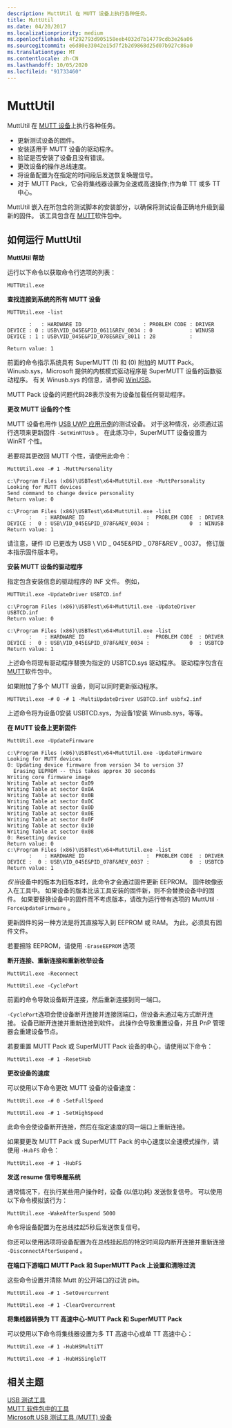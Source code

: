 ```yaml
---
description: MuttUtil 在 MUTT 设备上执行各种任务。
title: MuttUtil
ms.date: 04/20/2017
ms.localizationpriority: medium
ms.openlocfilehash: 4f292793d905158eeb4032d7b14779cdb3e26a06
ms.sourcegitcommit: e6d80e33042e15d7f2b2d9868d25d07b927c86a0
ms.translationtype: MT
ms.contentlocale: zh-CN
ms.lasthandoff: 10/05/2020
ms.locfileid: "91733460"
---
```

# <a name="muttutil"></a>MuttUtil


MuttUtil 在 [MUTT 设备](microsoft-usb-test-tool--mutt--devices.md)上执行各种任务。

-   更新测试设备的固件。
-   安装适用于 MUTT 设备的驱动程序。
-   验证是否安装了设备且没有错误。
-   更改设备的操作总线速度。
-   将设备配置为在指定的时间段后发送恢复唤醒信号。
-   对于 MUTT Pack，它会将集线器设置为全速或高速操作;作为单 TT 或多 TT 中心。

MuttUtil 嵌入在所包含的测试脚本的安装部分，以确保将测试设备正确地升级到最新的固件。 该工具包含在 [MUTT](./index.md)软件包中。

## <a name="how-to-run-muttutil"></a>如何运行 MuttUtil


**MuttUtil 帮助**

运行以下命令以获取命令行选项的列表：

`MUTTUtil.exe`

**查找连接到系统的所有 MUTT 设备**

`MUTTUtil.exe -list`

``` syntax
       :   : HARDWARE ID                    : PROBLEM CODE : DRIVER
DEVICE : 0 : USB\VID_045E&PID_0611&REV_0034 : 0            : WINUSB
DEVICE : 1 : USB\VID_045E&PID_078E&REV_8011 : 28           :

Return value: 1
```

前面的命令指示系统具有 SuperMUTT (1) 和 (0) 附加的 MUTT Pack。 Winusb.sys，Microsoft 提供的内核模式驱动程序是 SuperMUTT 设备的函数驱动程序。 有关 Winusb.sys 的信息，请参阅 [WinUSB](winusb.md)。

MUTT Pack 设备的问题代码28表示没有为设备加载任何驱动程序。

**更改 MUTT 设备的个性**

MUTT 设备也用作 [USB UWP 应用示例](/samples/browse/)的测试设备。 对于这种情况，必须通过运行选项来更新固件 `-SetWinRTUsb` 。 在此练习中，SuperMUTT 设备设置为 WinRT 个性。

若要将其更改回 MUTT 个性，请使用此命令：

`MuttUtil.exe -# 1 -MuttPersonality`

``` syntax
c:\Program Files (x86)\USBTest\x64>MuttUtil.exe -MuttPersonality
Looking for MUTT devices
Send command to change device personality
Return value: 0

c:\Program Files (x86)\USBTest\x64>MuttUtil.exe -list
       :    : HARDWARE ID                    :  PROBLEM CODE  : DRIVER
DEVICE :  0 : USB\VID_045E&PID_078F&REV_0034 :             0  : WINUSB
Return value: 1
```

请注意，硬件 ID 已更改为 USB \\ VID \_ 045E&PID \_ 078F&REV \_ 0037。 修订版本指示固件版本号。

**安装 MUTT 设备的驱动程序**

指定包含安装信息的驱动程序的 INF 文件。 例如，

`MUTTUtil.exe -UpdateDriver USBTCD.inf`

``` syntax
c:\Program Files (x86)\USBTest\x64>MuttUtil.exe -UpdateDriver USBTCD.inf
Return value: 0

c:\Program Files (x86)\USBTest\x64>MuttUtil.exe -list
       :    : HARDWARE ID                    :  PROBLEM CODE  : DRIVER
DEVICE :  0 : USB\VID_045E&PID_078F&REV_0034 :             0  : USBTCD
Return value: 1
```

上述命令将现有驱动程序替换为指定的 USBTCD.sys 驱动程序。 驱动程序包含在 [MUTT](./index.md)软件包中。

如果附加了多个 MUTT 设备，则可以同时更新驱动程序。

`MUTTUtil.exe -# 0 -# 1 -MultiUpdateDriver USBTCD.inf usbfx2.inf`

上述命令将为设备0安装 USBTCD.sys，为设备1安装 Winusb.sys，等等。

**在 MUTT 设备上更新固件**

`MuttUtil.exe -UpdateFirmware`

``` syntax
c:\Program Files (x86)\USBTest\x64>MuttUtil.exe -UpdateFirmware
Looking for MUTT devices
0: Updating device firmware from version 34 to version 37
  Erasing EEPROM -- this takes approx 30 seconds
Writing core firmware image
Writing Table at sector 0x09
Writing Table at sector 0x0A
Writing Table at sector 0x0B
Writing Table at sector 0x0C
Writing Table at sector 0x0D
Writing Table at sector 0x0E
Writing Table at sector 0x0F
Writing Table at sector 0x10
Writing Table at sector 0x08
0: Resetting device
Return value: 0
c:\Program Files (x86)\USBTest\x64>MuttUtil.exe -list
       :    : HARDWARE ID                    :  PROBLEM CODE  : DRIVER
DEVICE :  0 : USB\VID_045E&PID_078F&REV_0037 :             0  : USBTCD
Return value: 1
```

*仅当*设备中的版本为旧版本时，此命令才会通过固件更新 EEPROM。 固件映像嵌入在工具中。 如果设备的版本比该工具安装的固件新，则不会替换设备中的固件。 如果要替换设备中的固件而不考虑版本，请改为运行带有选项的 MuttUtil `-ForceUpdateFirmware` 。

更新固件的另一种方法是将其直接写入到 EEPROM 或 RAM。 为此，必须具有固件文件。

若要擦除 EEPROM，请使用 `-EraseEEPROM` 选项

**断开连接、重新连接和重新枚举设备**

`MuttUtil.exe -Reconnect`

`MuttUtil.exe -CyclePort`

前面的命令导致设备断开连接，然后重新连接到同一端口。

`-CyclePort`选项会使设备断开连接并连接回端口，但设备未通过电方式断开连接。 设备已断开连接并重新连接到软件。 此操作会导致重置设备，并且 PnP 管理器会重建设备节点。

若要重置 MUTT Pack 或 SuperMUTT Pack 设备的中心，请使用以下命令：

`MuttUtil.exe -# 1 -ResetHub`

**更改设备的速度**

可以使用以下命令更改 MUTT 设备的设备速度：

`MuttUtil.exe -# 0 -SetFullSpeed`

`MuttUtil.exe -# 1 -SetHighSpeed`

此命令会使设备断开连接，然后在指定速度的同一端口上重新连接。

如果要更改 MUTT Pack 或 SuperMUTT Pack 的中心速度以全速模式操作，请使用 `-HubFS` 命令：

`MuttUtil.exe -# 1 -HubFS`

**发送 resume 信号唤醒系统**

通常情况下，在执行某些用户操作时，设备 (以低功耗) 发送恢复信号。 可以使用以下命令模拟该行为：

`MuttUtil.exe -WakeAfterSuspend 5000`

命令将设备配置为在总线挂起5秒后发送恢复信号。

你还可以使用选项将设备配置为在总线挂起后的特定时间段内断开连接并重新连接 `-DisconnectAfterSuspend` 。

**在端口下游端口 MUTT Pack 和 SuperMUTT Pack 上设置和清除过流**

这些命令设置并清除 Mutt 的公开端口的过流 pin。

`MuttUtil.exe -# 1 -SetOvercurrent`

`MuttUtil.exe -# 1 -ClearOvercurrent`

**将集线器转换为 TT 高速中心-MUTT Pack 和 SuperMUTT Pack**

可以使用以下命令将集线器设置为多 TT 高速中心或单 TT 高速中心：

`MuttUtil.exe -# 1 -HubHSMultiTT`

`MuttUtil.exe -# 1 -HubHSSingleTT`

## <a name="related-topics"></a>相关主题
[USB 测试工具](usb-test-tools.md)  
[MUTT 软件包中的工具](mutt-software-package.md)  
[Microsoft USB 测试工具 (MUTT) 设备](microsoft-usb-test-tool--mutt--devices.md)